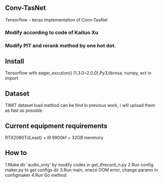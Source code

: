 ## Conv-TasNet
Tensorflow - keras implementation of Conv-TasNet


### Modify according to code of Kaituo Xu


### Modify PIT and rerank method by one hot dot.

## Install
Tensorflow with eager_excution() (1.3.0~2.0.0),Py3,librosa, numpy, ect in import 

## Dataset
TIMIT dataset load method can be find in previous work, I will upload them as fast as possible

## Current equipment requirements
RTX2080Ti(Least) + i9 9900kf + 32GB menmory
## How to
1.Make dir 'audio_only' by modify codes in get_tfrecord_n.py
2.Run config maker.py to get configs dir
3.Run main, onece OOM error, change params in configmaker
4.Run Go method
